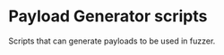 Payload Generator scripts
=========================

Scripts that can generate payloads to be used in fuzzer.
